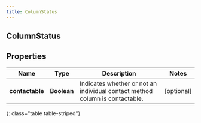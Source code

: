 ```yaml
---
title: ColumnStatus
---
```

## ColumnStatus


## Properties

| Name | Type | Description | Notes |
| ------------ | ------------- | ------------- | ------------- |
| **contactable** | <!----><!---->**Boolean**<!----> | Indicates whether or not an individual contact method column is contactable. |  [optional] |
{: class="table table-striped"}




